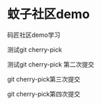 # 蚊子社区demo
码匠社区demo学习

测试git cherry-pick 

测试git cherry-pick 第二次提交

git cherry-pick第三次提交

git cherry-pick第四次提交
